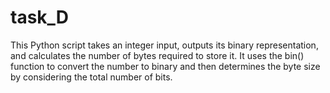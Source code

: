 # task_D
This Python script takes an integer input, outputs its binary representation, and calculates the number of bytes required to store it. It uses the bin() function to convert the number to binary and then determines the byte size by considering the total number of bits.
